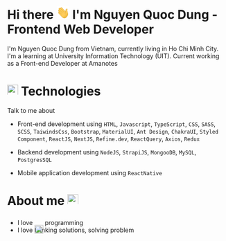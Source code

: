 # Hi there <img src="https://raw.githubusercontent.com/ABSphreak/ABSphreak/master/gifs/Hi.gif" width="30px" height="30px"/> I'm Nguyen Quoc Dung - Frontend Web Developer

I'm Nguyen Quoc Dung from Vietnam, currently living in Ho Chi Minh City. I'm a learning at University Information Technology (UIT). Current working as a Front-end Developer at Amanotes
# <img src="https://github.githubassets.com/images/icons/emoji/unicode/26a1.png" width="25px" height="25px"/> Technologies
Talk to me about

- Front-end development using `HTML`, `Javascript`, `TypeScript`, `CSS`, `SASS`, `SCSS`, `TaiwindsCss`, `Bootstrap`, `MaterialUI`, `Ant Design`, `ChakraUI`, `Styled Component`, `ReactJS`, `NextJS`, `Refine.dev`, `ReactQuery`, `Axios`, `Redux`

- Backend development using `NodeJS`, `StrapiJS`, `MongooDB`, `MySQL`, `PostgresSQL`

- Mobile application development using `ReactNative`


# About me <img src="https://github.githubassets.com/images/icons/emoji/unicode/1f914.png" width="25px" height="25px" margin="-4px"/>

- I love <img src="https://github.githubassets.com/images/icons/emoji/unicode/2764.png" width="20px" height="20px" style="transform:translate(0px, 20px)" /> programming
- I love thinking solutions, solving problem
